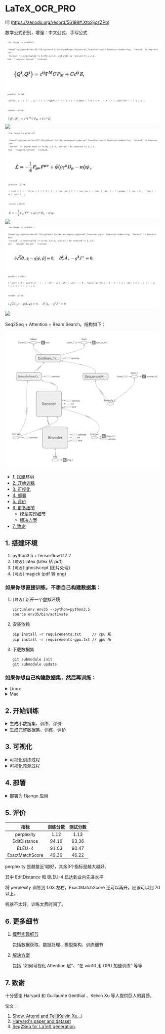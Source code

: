 # LaTeX_OCR_PRO

![] (https://zenodo.org/record/56198#.XtoSjjozZPb)

数学公式识别，增强：中文公式、手写公式

![](https://raw.githubusercontent.com/LinXueyuanStdio/LaTeX_OCR/master/art/6.png)
![](https://raw.githubusercontent.com/LinXueyuanStdio/LaTeX_OCR/master/art/visualization_6_short.gif)
![](https://raw.githubusercontent.com/LinXueyuanStdio/LaTeX_OCR/master/art/12.png)
![](https://raw.githubusercontent.com/LinXueyuanStdio/LaTeX_OCR/master/art/visualization_12_short.gif)
![](https://raw.githubusercontent.com/LinXueyuanStdio/LaTeX_OCR/master/art/14.png)
![](https://raw.githubusercontent.com/LinXueyuanStdio/LaTeX_OCR/master/art/visualization_14_short.gif)

Seq2Seq + Attention + Beam Search。结构如下：

![](https://raw.githubusercontent.com/LinXueyuanStdio/LaTeX_OCR/master/art/architecture.jpg)

* [1. 搭建环境](#1-搭建环境)
* [2. 开始训练](#2-开始训练)
* [3. 可视化](#3-可视化)
* [4. 部署](#4-部署)
* [5. 评价](#5-评价)
* [6. 更多细节](#6-更多细节)
    * [模型实现细节](./doc/How-it-work.md)
    * [解决方案](./doc/Solution.md)
* [7. 致谢](#7-致谢)

## 1. 搭建环境

1. python3.5 + tensorflow1.12.2
2. `[可选]` latex (latex 转 pdf)
3. `[可选]` ghostscript (图片处理)
4. `[可选]` magick (pdf 转 png)

### 如果你想直接训练，不想自己构建数据集：

1. `[可选]` 新开一个虚拟环境
   ```shell
   virtualenv env35 --python=python3.5
   source env35/bin/activate
   ```
2. 安装依赖
   ```shell
   pip install -r requirements.txt     // cpu 版
   pip install -r requirements-gpu.txt // gpu 版
   ```
3. 下载数据集
   ```shell
   git submodule init
   git submodule update
   ```

### 如果你想自己构建数据集，然后再训练：

<details>
  <summary>Linux</summary>

一键安装
```shell
make install-linux
```
或
1. 安装本项目依赖
```shell
virtualenv env35 --python=python3.5
source env35/bin/activate
pip install -r requirements.txt
```
2. 安装 latex (latex 转 pdf)
```shell
sudo apt-get install texlive-latex-base
sudo apt-get install texlive-latex-extra
```
3. 安装 ghostscript
```shell
sudo apt-get update
sudo apt-get install ghostscript
sudo apt-get install libgs-dev
```
4. 安装[magick](https://www.imagemagick.org/script/install-source.php) (pdf 转 png)
```shell
wget http://www.imagemagick.org/download/ImageMagick.tar.gz
tar -xvf ImageMagick.tar.gz
cd ImageMagick-7.*; \
./configure --with-gslib=yes; \
make; \
sudo make install; \
sudo ldconfig /usr/local/lib
rm ImageMagick.tar.gz
rm -r ImageMagick-7.*
```
</details>

<details>
  <summary>Mac</summary>

一键安装

```shell
make install-mac
```

或
1. 安装本项目依赖
```shell
sudo pip install -r requirements.txt
```
2. LaTeX

我们需要 pdflatex，可以傻瓜式一键安装：[http://www.tug.org/mactex/mactex-download.html](http://www.tug.org/mactex/mactex-download.html)

3. 安装[magick](https://www.imagemagick.org/script/install-source.php) (pdf 转 png)

```shell
wget http://www.imagemagick.org/download/ImageMagick.tar.gz
tar -xvf ImageMagick.tar.gz
cd ImageMagick-7.*; \
./configure --with-gslib=yes; \
make;\
sudo make install; \
rm ImageMagick.tar.gz
rm -r ImageMagick-7.*
```

</details>

## 2. 开始训练


<details>
  <summary>生成小数据集、训练、评价</summary>

提供了样本量为 100 的小数据集，方便测试。只需 2 分钟就可以根据 `./data/small.formulas/` 下的公式生成用于训练的图片。

一步训练

```
make small
```
或

1. 生成数据集

   用 LaTeX 公式生成图片，同时保存公式-图片映射文件，生成字典 __只用运行一次__

    ```shell
    # 默认
    python build.py
    # 或者
    python build.py --data=configs/data_small.json --vocab=configs/vocab_small.json
    ```

2. 训练
    ```
    # 默认
    python train.py
    # 或者
    python train.py --data=configs/data_small.json --vocab=configs/vocab_small.json --training=configs/training_small.json --model=configs/model.json --output=results/small/
    ```

3. 评价预测的公式
    ```
    # 默认
    python evaluate_txt.py
    # 或者
    python evaluate_txt.py --results=results/small/
    ```

4. 评价数学公式图片

    ```
    # 默认
    python evaluate_img.py
    # 或者
    python evaluate_img.py --results=results/small/
    ```

</details>

<details>
  <summary>生成完整数据集、训练、评价</summary>

根据公式生成 70,000+ 数学公式图片需要 `2`-`3` 个小时

一步训练

```
make full
```
或

1. 生成数据集

   用 LaTeX 公式生成图片，同时保存公式-图片映射文件，生成字典 __只用运行一次__
    ```
    python build.py --data=configs/data.json --vocab=configs/vocab.json
    ```

2. 训练
    ```
    python train.py --data=configs/data.json --vocab=configs/vocab.json --training=configs/training.json --model=configs/model.json --output=results/full/
    ```

3. 评价预测的公式
    ```
    python evaluate_txt.py --results=results/full/
    ```

4. 评价数学公式图片
    ```
    python evaluate_img.py --results=results/full/
    ```

</details>

## 3. 可视化

<details>
  <summary>可视化训练过程</summary>

用 tensorboard 可视化训练过程

小数据集

```
cd results/small
tensorboard --logdir ./
```

完整数据集

```
cd results/full
tensorboard --logdir ./
```
</details>

<details>
  <summary>可视化预测过程</summary>

打开 `visualize_attention.ipynb`，一步步观察模型是如何预测 LaTeX 公式的。

或者运行

```shell
# 默认
python visualize_attention.py
# 或者
python visualize_attention.py --image=data/images_test/6.png --vocab=configs/vocab.json --model=configs/model.json --output=results/full/
```

可在 `--output` 下生成预测过程的注意力图。

</details>

## 4. 部署

<details>
  <summary>部署为 Django 应用</summary>

1. 安装部署需要的环境
   ```bash
   pip install django
   ```
2. 开启服务
   ```bash
   python manage.py runserver 0.0.0.0:8010
   ```
3. 开启图片服务
   ```bash
   cd data/images_train
   python -m SimpleHTTPServer 8020
   ```
4. 使用方法
   在输入框里依次输入 `0.png`, `1.png` 等等，即可看到结果

</details>

## 5. 评价

|      指标       | 训练分数 | 测试分数 |
| :-------------: | :------: | :------: |
|   perplexity    |   1.12   |   1.13   |
|  EditDistance   |  94.16   |  93.36   |
|     BLEU-4      |  91.03   |  90.47   |
| ExactMatchScore |  49.30   |  46.22   |

perplexity 是越接近1越好，其余3个指标是越大越好。

其中 EditDistance 和 BLEU-4 已达到业内先进水平

将 perplexity 训练到 1.03 左右，ExactMatchScore 还可以再升，应该可以到 70 以上。

机器不太好，训练太费时间了。

## 6. 更多细节

1. [模型实现细节](./doc/How-it-work.md)

   包括数据获取、数据处理、模型架构、训练细节

2. [解决方案](./doc/Solution.md)

   包括 “如何可视化 Attention 层”、“在 win10 用 GPU 加速训练” 等等

## 7. 致谢

十分感谢 Harvard 和 Guillaume Genthial 、Kelvin Xu 等人提供巨人的肩膀。

论文：
1. [Show, Attend and Tell(Kelvin Xu...)](https://arxiv.org/abs/1502.03044)
2. [Harvard's paper and dataset](http://lstm.seas.harvard.edu/latex/)
3. [Seq2Seq for LaTeX generation](https://guillaumegenthial.github.io/image-to-latex.html).
